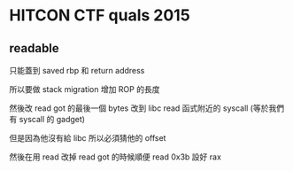 # HITCON CTF quals 2015

## readable

只能蓋到 saved rbp 和 return address

所以要做 stack migration 增加 ROP 的長度

然後改 read got 的最後一個 bytes 改到 libc read 函式附近的 syscall (等於我們有 syscall 的 gadget)

但是因為他沒有給 libc 所以必須猜他的 offset

然後在用 read 改掉 read got 的時候順便 read 0x3b 設好 rax
